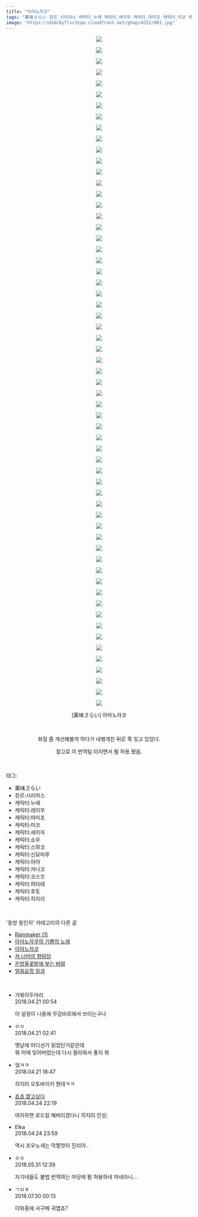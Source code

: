 ```yaml
---
title: "아마노자코"
tags: "薬味さらい 장르_시리어스 캐릭터_누에 캐릭터_레이무 캐릭터_마미조 캐릭터_미코 캐릭터_세이자 캐릭터_쇼 캐릭터_스와코 캐릭터_신묘마루 캐릭터_아야 캐릭터_카나코 캐릭터_코스즈 캐릭터_하타테 캐릭터_후토 캐릭터_히지리 동방_동인지"
image: "https://d2mc8yflsr3zqe.cloudfront.net/ghap/4312/001.jpg"
---
```

<div class="article">
<p style="text-align: center; clear: none; float: none;"><img src="{{ site.imgserver2 }}/ghap/4312/001.jpg"/></p>
<p style="text-align: center; clear: none; float: none;"><img src="{{ site.imgserver2 }}/ghap/4312/002.jpg"/></p>
<p style="text-align: center; clear: none; float: none;"><img src="{{ site.imgserver2 }}/ghap/4312/003.jpg"/></p>
<p style="text-align: center; clear: none; float: none;"><img src="{{ site.imgserver2 }}/ghap/4312/004.jpg"/></p>
<p style="text-align: center; clear: none; float: none;"><img src="{{ site.imgserver2 }}/ghap/4312/005.jpg"/></p>
<p style="text-align: center; clear: none; float: none;"><img src="{{ site.imgserver2 }}/ghap/4312/006.jpg"/></p>
<p style="text-align: center; clear: none; float: none;"><img src="{{ site.imgserver2 }}/ghap/4312/007.jpg"/></p>
<p style="text-align: center; clear: none; float: none;"><img src="{{ site.imgserver2 }}/ghap/4312/008.jpg"/></p>
<p style="text-align: center; clear: none; float: none;"><img src="{{ site.imgserver2 }}/ghap/4312/009.jpg"/></p>
<p style="text-align: center; clear: none; float: none;"><img src="{{ site.imgserver2 }}/ghap/4312/010.jpg"/></p>
<p style="text-align: center; clear: none; float: none;"><img src="{{ site.imgserver2 }}/ghap/4312/011.jpg"/></p>
<p style="text-align: center; clear: none; float: none;"><img src="{{ site.imgserver2 }}/ghap/4312/012.jpg"/></p>
<p style="text-align: center; clear: none; float: none;"><img src="{{ site.imgserver2 }}/ghap/4312/013.jpg"/></p>
<p style="text-align: center; clear: none; float: none;"><img src="{{ site.imgserver2 }}/ghap/4312/014.jpg"/></p>
<p style="text-align: center; clear: none; float: none;"><img src="{{ site.imgserver2 }}/ghap/4312/015.jpg"/></p>
<p style="text-align: center; clear: none; float: none;"><img src="{{ site.imgserver2 }}/ghap/4312/016.jpg"/></p>
<p style="text-align: center; clear: none; float: none;"><img src="{{ site.imgserver2 }}/ghap/4312/017.jpg"/></p>
<p style="text-align: center; clear: none; float: none;"><img src="{{ site.imgserver2 }}/ghap/4312/018.jpg"/></p>
<p style="text-align: center; clear: none; float: none;"><img src="{{ site.imgserver2 }}/ghap/4312/019.jpg"/></p>
<p style="text-align: center; clear: none; float: none;"><img src="{{ site.imgserver2 }}/ghap/4312/020.jpg"/></p>
<p style="text-align: center; clear: none; float: none;"><img src="{{ site.imgserver2 }}/ghap/4312/021.jpg"/></p>
<p style="text-align: center; clear: none; float: none;"><img src="{{ site.imgserver2 }}/ghap/4312/022.jpg"/></p>
<p style="text-align: center; clear: none; float: none;"><img src="{{ site.imgserver2 }}/ghap/4312/023.jpg"/></p>
<p style="text-align: center; clear: none; float: none;"><img src="{{ site.imgserver2 }}/ghap/4312/024.jpg"/></p>
<p style="text-align: center; clear: none; float: none;"><img src="{{ site.imgserver2 }}/ghap/4312/025.jpg"/></p>
<p style="text-align: center; clear: none; float: none;"><img src="{{ site.imgserver2 }}/ghap/4312/026.jpg"/></p>
<p style="text-align: center; clear: none; float: none;"><img src="{{ site.imgserver2 }}/ghap/4312/027.jpg"/></p>
<p style="text-align: center; clear: none; float: none;"><img src="{{ site.imgserver2 }}/ghap/4312/028.jpg"/></p>
<p style="text-align: center; clear: none; float: none;"><img src="{{ site.imgserver2 }}/ghap/4312/029.jpg"/></p>
<p style="text-align: center; clear: none; float: none;"><img src="{{ site.imgserver2 }}/ghap/4312/030.jpg"/></p>
<p style="text-align: center; clear: none; float: none;"><img src="{{ site.imgserver2 }}/ghap/4312/031.jpg"/></p>
<p style="text-align: center; clear: none; float: none;"><img src="{{ site.imgserver2 }}/ghap/4312/032.jpg"/></p>
<p style="text-align: center; clear: none; float: none;"><img src="{{ site.imgserver2 }}/ghap/4312/033.jpg"/></p>
<p style="text-align: center; clear: none; float: none;"><img src="{{ site.imgserver2 }}/ghap/4312/034.jpg"/></p>
<p style="text-align: center; clear: none; float: none;"><img src="{{ site.imgserver2 }}/ghap/4312/035.jpg"/></p>
<p style="text-align: center; clear: none; float: none;"><img src="{{ site.imgserver2 }}/ghap/4312/036.jpg"/></p>
<p style="text-align: center; clear: none; float: none;"><img src="{{ site.imgserver2 }}/ghap/4312/037.jpg"/></p>
<p style="text-align: center; clear: none; float: none;"><img src="{{ site.imgserver2 }}/ghap/4312/038.jpg"/></p>
<p style="text-align: center; clear: none; float: none;"><img src="{{ site.imgserver2 }}/ghap/4312/039.jpg"/></p>
<p style="text-align: center; clear: none; float: none;"><img src="{{ site.imgserver2 }}/ghap/4312/040.jpg"/></p>
<p style="text-align: center; clear: none; float: none;"><img src="{{ site.imgserver2 }}/ghap/4312/041.jpg"/></p>
<p style="text-align: center; clear: none; float: none;"><img src="{{ site.imgserver2 }}/ghap/4312/042.jpg"/></p>
<p style="text-align: center; clear: none; float: none;"><img src="{{ site.imgserver2 }}/ghap/4312/043.jpg"/></p>
<p style="text-align: center; clear: none; float: none;"><img src="{{ site.imgserver2 }}/ghap/4312/044.jpg"/></p>
<p style="text-align: center; clear: none; float: none;"><img src="{{ site.imgserver2 }}/ghap/4312/045.jpg"/></p>
<p style="text-align: center; clear: none; float: none;"><img src="{{ site.imgserver2 }}/ghap/4312/046.jpg"/></p>
<p style="text-align: center; clear: none; float: none;"><img src="{{ site.imgserver2 }}/ghap/4312/047.jpg"/></p>
<p style="text-align: center; clear: none; float: none;"><img src="{{ site.imgserver2 }}/ghap/4312/048.jpg"/></p>
<p style="text-align: center; clear: none; float: none;"><img src="{{ site.imgserver2 }}/ghap/4312/049.jpg"/></p>
<p style="text-align: center; clear: none; float: none;"><img src="{{ site.imgserver2 }}/ghap/4312/050.jpg"/></p>
<p style="text-align: center; clear: none; float: none;"><img src="{{ site.imgserver2 }}/ghap/4312/051.jpg"/></p>
<p style="text-align: center; clear: none; float: none;"><img src="{{ site.imgserver2 }}/ghap/4312/052.jpg"/></p>
<p style="text-align: center; clear: none; float: none;"><img src="{{ site.imgserver2 }}/ghap/4312/053.jpg"/></p>
<p style="text-align: center; clear: none; float: none;"><img src="{{ site.imgserver2 }}/ghap/4312/054.jpg"/></p>
<p style="text-align: center; clear: none; float: none;"><img src="{{ site.imgserver2 }}/ghap/4312/055.jpg"/></p>
<p style="text-align: center; clear: none; float: none;"><img src="{{ site.imgserver2 }}/ghap/4312/056.jpg"/></p>
<p style="text-align: center; clear: none; float: none;"><img src="{{ site.imgserver2 }}/ghap/4312/057.jpg"/></p>
<p style="text-align: center; clear: none; float: none;"><img src="{{ site.imgserver2 }}/ghap/4312/058.jpg"/></p>
<p style="text-align: center; clear: none; float: none;"><img src="{{ site.imgserver2 }}/ghap/4312/059.jpg"/></p>
<p style="text-align: center; clear: none; float: none;"><img src="{{ site.imgserver2 }}/ghap/4312/060.jpg"/></p>
<p style="text-align: center; clear: none; float: none;"><img src="{{ site.imgserver2 }}/ghap/4312/061.jpg"/></p>
<p style="text-align: center; clear: none; float: none;">[薬味さらい] 아마노자코</p>
<p style="text-align: center; clear: none; float: none;"><br/></p>
<p style="text-align: center; clear: none; float: none;">화질 좀 개선해볼까 하다가 내팽개친 뒤로 쭉 잊고 있었다.</p>
<p style="text-align: center; clear: none; float: none;">참고로 이 번역팀 터지면서 펌 허용 됐음.</p>
</div><br/>
<div class="tagTrail">
<p>태그: </p>
<ul>
<li>薬味さらい</li>
<li>장르:시리어스</li>
<li>캐릭터:누에</li>
<li>캐릭터:레이무</li>
<li>캐릭터:마미조</li>
<li>캐릭터:미코</li>
<li>캐릭터:세이자</li>
<li>캐릭터:쇼우</li>
<li>캐릭터:스와코</li>
<li>캐릭터:신묘마루</li>
<li>캐릭터:아야</li>
<li>캐릭터:카나코</li>
<li>캐릭터:코스즈</li>
<li>캐릭터:하타테</li>
<li>캐릭터:후토</li>
<li>캐릭터:히지리</li>
</ul>
</div><br/>
<div class="another">
<p>'동방 동인지' 카테고리의 다른 글</p>
<ul>
<li><a href="/ghap_4342">Rainmaker (1)</a></li>
<li><a href="/ghap_4324">아마노자쿠의 기쁨의 노래</a></li>
<li><a href="/ghap_4312">아마노자코</a></li>
<li><a href="/ghap_4311">저 너머의 향림당</a></li>
<li><a href="/ghap_4303">은방울꽃밭에 부는 바람</a></li>
<li><a href="/ghap_4302">얼음요정 일과</a></li>
</ul>
</div><br/>
<div class="cb_module cb_fluid">
<div class="cb_wrt cb_profile">
<div class="comment">
<ul>
<li class="cb_thumb_off" id="comment15242444">
<div class="cb_comment_area">
<div class="cb_info_area">
<div class="cb_section">
<span class="cb_nick_name">거북이두마리</span>
</div>
<div class="cb_section">
<span class="cb_date">2018.04.21 00:54 </span>
</div>
</div>
<div class="cb_dsc_comment">
<p class="cb_dsc">
											이 설정이 나중에 무감비르에서 쓰이는구나
										</p>
</div>
</div></li>
<li class="cb_thumb_off" id="comment15242501">
<div class="cb_comment_area">
<div class="cb_info_area">
<div class="cb_section">
<span class="cb_nick_name">ㅇㅇ</span>
</div>
<div class="cb_section">
<span class="cb_date">2018.04.21 02:41 </span>
</div>
</div>
<div class="cb_dsc_comment">
<p class="cb_dsc">
											옛날에 어디선가 읽었던거같은데<br/>
뭐 어때 잊어버렸는데 다시 올라와서 좋지 뭐
										</p>
</div>
</div></li>
<li class="cb_thumb_off" id="comment15242702">
<div class="cb_comment_area">
<div class="cb_info_area">
<div class="cb_section">
<span class="cb_nick_name">엌ㅋㅋ</span>
</div>
<div class="cb_section">
<span class="cb_date">2018.04.21 18:47 </span>
</div>
</div>
<div class="cb_dsc_comment">
<p class="cb_dsc">
											히지리 오토바이키 뭔데ㅋㅋ
										</p>
</div>
</div></li>
<li class="cb_thumb_off" id="comment15244621">
<div class="cb_comment_area">
<div class="cb_info_area">
<div class="cb_section">
<span class="cb_nick_name"> <a href="http://aaa" onclick="return openLinkInNewWindow(this)">죠죠 햝고싶다</a></span>
</div>
<div class="cb_section">
<span class="cb_date">2018.04.24 22:19 </span>
</div>
</div>
<div class="cb_dsc_comment">
<p class="cb_dsc">
											여차하면 로드킬 해버리겠다니 히지리 인성;
										</p>
</div>
</div></li>
<li class="cb_thumb_off" id="comment15244677">
<div class="cb_comment_area">
<div class="cb_info_area">
<div class="cb_section">
<span class="cb_nick_name">Elka</span>
</div>
<div class="cb_section">
<span class="cb_date">2018.04.24 23:59 </span>
</div>
</div>
<div class="cb_dsc_comment">
<p class="cb_dsc">
											역시 조우노세는 막짤컷이 진리야..
										</p>
</div>
</div></li>
<li class="cb_thumb_off" id="comment15264506">
<div class="cb_comment_area">
<div class="cb_info_area">
<div class="cb_section">
<span class="cb_nick_name">ㅇㅇ</span>
</div>
<div class="cb_section">
<span class="cb_date">2018.05.31 12:39 </span>
</div>
</div>
<div class="cb_dsc_comment">
<p class="cb_dsc">
											자기네들도 불법 번역하는 마당에 펌 허용하네 마네라니...
										</p>
</div>
</div></li>
<li class="cb_thumb_off" id="comment15296572">
<div class="cb_comment_area">
<div class="cb_info_area">
<div class="cb_section">
<span class="cb_nick_name">ㄱㅁㅎ</span>
</div>
<div class="cb_section">
<span class="cb_date">2018.07.30 00:13 </span>
</div>
</div>
<div class="cb_dsc_comment">
<p class="cb_dsc">
											이와중에 사구메 귀엽죠?
										</p>
</div>
</div></li>
</ul>
</div>
</div><!-- commentList close -->
</div><br/>
